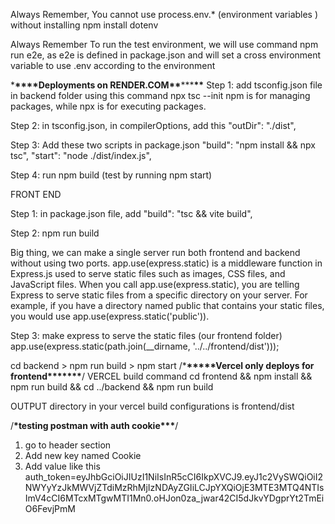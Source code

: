 Always Remember,
You cannot use process.env.\* (environment variables ) without installing npm install dotenv

Always Remember
To run the test environment, we will use command npm run e2e, as e2e is defined in package.json and will set a cross environment variable to use .env according to the environment

\***\*\*\*\***Deployments on RENDER.COM**\*\***\*\*\***\*\***
Step 1: add tsconfig.json file in backend folder using this command
npx tsc --init npm is for managing packages, while npx is for executing packages.

Step 2: in tsconfig.json, in compilerOptions, add this
"outDir": "./dist",

Step 3: Add these two scripts in package.json
"build": "npm install && npx tsc",
"start": "node ./dist/index.js",

Step 4: run npm build (test by running npm start)

FRONT END

Step 1: in package.json file, add
"build": "tsc && vite build",

Step 2: npm run build

Big thing, we can make a single server run both frontend and backend without using two ports.
app.use(express.static) is a middleware function in Express.js used to serve static files such as images, CSS files, and JavaScript files.
When you call app.use(express.static), you are telling Express to serve static files from a specific directory on your server. For example, if you have a directory named public that contains your static files, you would use app.use(express.static('public')).

Step 3: make express to serve the static files (our frontend folder)
app.use(express.static(path.join(\_\_dirname, '../../frontend/dist')));

cd backend > npm run build > npm start
/\***\*\*\*\*\***Vercel only deploys for frontend\***\*\*\*\*\*\***/
VERCEL build command
cd frontend && npm install && npm run build && cd ../backend && npm run build

OUTPUT directory in your vercel build configurations is frontend/dist

/****\*****testing postman with auth cookie****\*\*\*****/

1. go to header section
2. Add new key named Cookie
3. Add value like this auth_token=eyJhbGciOiJIUzI1NiIsInR5cCI6IkpXVCJ9.eyJ1c2VySWQiOiI2NWYyYzJkMWVjZTdiMzRhMjIzNDAyZGIiLCJpYXQiOjE3MTE3MTQ4NTIsImV4cCI6MTcxMTgwMTI1Mn0.oHJon0za_jwar42CI5dJkvYDgprYt2TmEiO6FevjPmM
